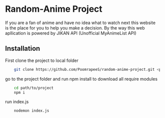 
# Random-Anime Project
If you are a fan of anime and have no idea what to watch next this website is the place for you to help you make a decision. By the way this web apllication is powered by JIKAN API (Unofficial MyAnimeList API)


## Installation

First clone the project to local folder

```bash
    git clone https://github.com/PoomrapeeS/random-anime-project.git <project_folder_name>
```

go to the project folder and run npm install to download all require modules

```bash
    cd path/to/project
    npm i
```

run index.js

```bash
    nodemon index.js
```
